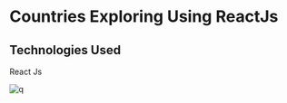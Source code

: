 # Countries Exploring Using ReactJs


## Technologies Used

React Js

![q](https://user-images.githubusercontent.com/78131940/222939097-4011cc34-26e4-4fa1-bd1d-d05b3d04ea03.PNG)
